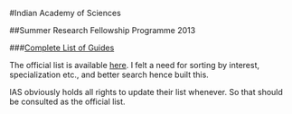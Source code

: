 #Indian Academy of Sciences

##Summer Research Fellowship Programme 2013

###[Complete List of Guides](http://iasguides.phpfogapp.com/)

The official list is available [here](http://web-japps.ias.ac.in:8080/fellowship2013/selectfellows.jsp?atype=B&area=%25). I felt a need for sorting by interest, specialization etc., and better search hence built this.

IAS obviously holds all rights to update their list whenever. So that should be consulted as the official list.